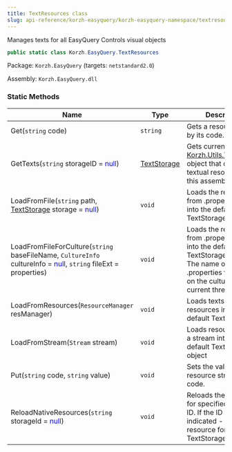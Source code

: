 ```yaml
---
title: TextResources class
slug: api-reference/korzh-easyquery/korzh-easyquery-namespace/textresources-class
---
```

Manages texts for all EasyQuery Controls visual objects
```csharp
public static class Korzh.EasyQuery.TextResources

```
Package: `Korzh.EasyQuery` (targets: `netstandard2.0`)

Assembly: `Korzh.EasyQuery.dll`

### Static Methods

| Name | Type | Description | 
| --- | --- | --- | 
| Get(`string` code) | `string` | Gets a resource string by its code. | 
| GetTexts(`string` storageID = <span style='color: blue'>null</span>) | [TextStorage](/api-reference/korzh-easyquery/korzh-utils-namespace/textstorage-class) | Gets current [Korzh.Utils.TextStorage](/api-reference/korzh-easyquery/korzh-utils-namespace/textstorage-class) object that contains textual resources for this assembly. | 
| LoadFromFile(`string` path, [TextStorage](/api-reference/korzh-easyquery/korzh-utils-namespace/textstorage-class) storage = <span style='color: blue'>null</span>) | `void` | Loads the resources from .properties file into the default TextStorage object | 
| LoadFromFileForCulture(`string` baseFileName, `CultureInfo` cultureInfo = <span style='color: blue'>null</span>, `string` fileExt = properties) | `void` | Loads the resources from .properties file into the default TextStorage object. The name of the .properties file is based on the culture for current thread. | 
| LoadFromResources(`ResourceManager` resManager) | `void` | Loads texts from resources into the default TextStorage. | 
| LoadFromStream(`Stream` stream) | `void` | Loads resources from a stream into the default TextStorage object | 
| Put(`string` code, `string` value) | `void` | Sets the value of resource string by its code. | 
| ReloadNativeResources(`string` storageId = <span style='color: blue'>null</span>) | `void` | Reloads the resources for specified storage ID. If the ID is not indicated - load the resource for default TextStorage object |